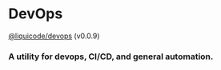 # DevOps
[@liquicode/devops](https://github.com/liquicode/devops) (v0.0.9)

### A utility for devops, CI/CD, and general automation.

